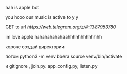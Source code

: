 hah is apple bot 

you hooo
our music
is active to y
у

GET to url <i>https://web.telegram.org/z/#-1387953780</i>

im love apple hahahahahahaahhhhhhhhhhhhh


короче создай директории

потом python3 -m venv bbera
source venv/bin/activate

и gitignore , join.py. app_config.py, listen.py